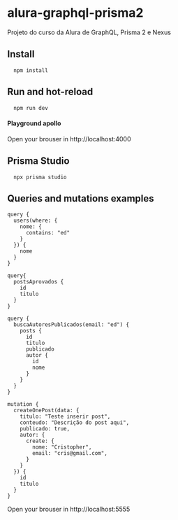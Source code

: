 # alura-graphql-prisma2
Projeto do curso da Alura de GraphQL, Prisma 2 e Nexus

## Install
``` 
  npm install
```

## Run and hot-reload
``` 
  npm run dev 
```

#### Playground apollo
Open your brouser in http://localhost:4000

## Prisma Studio
``` 
  npx prisma studio
``` 

## Queries and mutations examples
```
query {
  users(where: {
    nome: {
      contains: "ed"
    }
  }) {
    nome
  }
}
```
```
query{
  postsAprovados {
    id
    titulo
  }
}
```
```
query {
  buscaAutoresPublicados(email: "ed") {
    posts {
      id
      titulo
      publicado
      autor {
        id
        nome
      }
    }
  }
}
```
```
mutation {
  createOnePost(data: {
    titulo: "Teste inserir post",
    conteudo: "Descrição do post aqui",
    publicado: true,
    autor: {
      create: {
        nome: "Cristopher",
        email: "cris@gmail.com",
      }
    }
  }) {
    id
    titulo
  }
}
```



Open your brouser in http://localhost:5555

